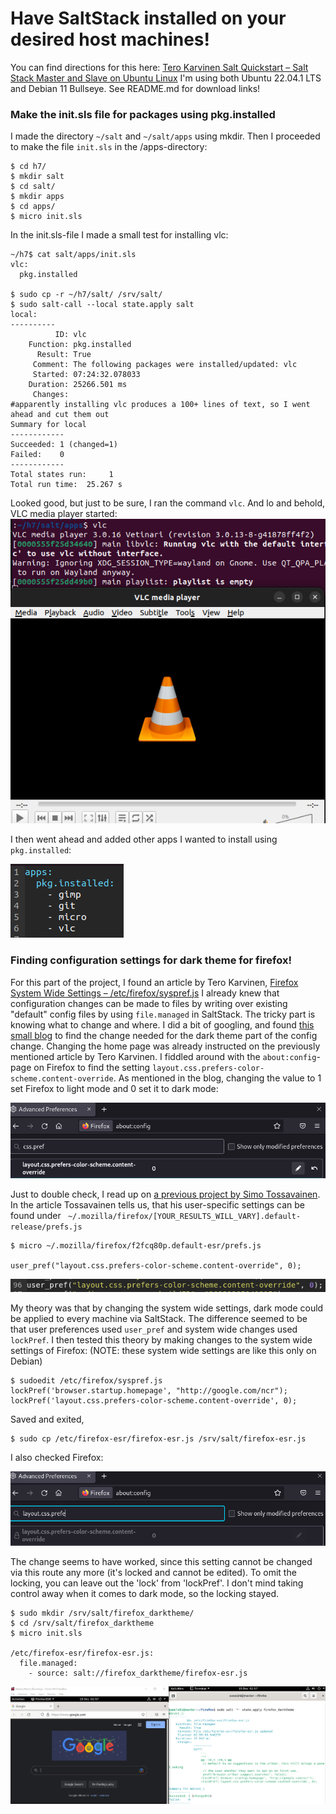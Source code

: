 # Have SaltStack installed on your desired host machines!

You can find directions for this here: [Tero Karvinen Salt Quickstart – Salt Stack Master and Slave on Ubuntu Linux](https://terokarvinen.com/2018/salt-quickstart-salt-stack-master-and-slave-on-ubuntu-linux/)
I'm using both Ubuntu 22.04.1 LTS and Debian 11 Bullseye. See README.md for download links!

### Make the init.sls file for packages using pkg.installed

I made the directory `~/salt` and `~/salt/apps` using mkdir. Then I proceeded to make the file `init.sls` in the /apps-directory:

```
$ cd h7/
$ mkdir salt
$ cd salt/
$ mkdir apps
$ cd apps/
$ micro init.sls

```

In the init.sls-file I made a small test for installing vlc:

```
~/h7$ cat salt/apps/init.sls 
vlc:
  pkg.installed

$ sudo cp -r ~/h7/salt/ /srv/salt/
$ sudo salt-call --local state.apply salt
local:
----------
          ID: vlc
    Function: pkg.installed
      Result: True
     Comment: The following packages were installed/updated: vlc
     Started: 07:24:32.078033
    Duration: 25266.501 ms
     Changes:   
#apparently installing vlc produces a 100+ lines of text, so I went ahead and cut them out
Summary for local
------------
Succeeded: 1 (changed=1)
Failed:    0
------------
Total states run:     1
Total run time:  25.267 s

```

Looked good, but just to be sure, I ran the command `vlc`. And lo and behold, VLC media player started:
![vlc](1.png)

I then went ahead and added other apps I wanted to install using `pkg.installed`:

![initial init.sls](2.png)

### Finding configuration settings for dark theme for firefox!

For this part of the project, I found an article by Tero Karvinen, [Firefox System Wide Settings – /etc/firefox/syspref.js](https://terokarvinen.com/2016/firefox-system-wide-settings-etcfirefoxsyspref-js/)
I already knew that configuration changes can be made to files by writing over existing "default" config files by using `file.managed` in SaltStack.
The tricky part is knowing what to change and where. I did a bit of googling, and found [this small blog](https://hidde.blog/use-firefox-with-a-dark-theme-without-triggering-dark-themes-on-websites/) to find the change needed for the dark theme part of the config change. Changing the home page was already instructed on the previously mentioned article by Tero Karvinen.
I fiddled around with the `about:config`-page on Firefox to find the setting `layout.css.prefers-color-scheme.content-override`. As mentioned in the blog, changing the value to 1 set Firefox to light mode and 0 set it to dark mode:

![dark mode in about:config](3.png)

Just to double check, I read up on [a previous project by Simo Tossavainen](https://simotossavainen.wordpress.com/2021/05/19/h7-oma-moduli/). In the article Tossavainen tells us, that his user-specific settings can be found under  ` ~/.mozilla/firefox/[YOUR_RESULTS_WILL_VARY].default-release/prefs.js`

```
$ micro ~/.mozilla/firefox/f2fcq80p.default-esr/prefs.js

user_pref("layout.css.prefers-color-scheme.content-override", 0);

```

![user_prefs](4.png)

My theory was that by changing the system wide settings, dark mode could be applied to every machine via SaltStack. The difference seemed to be that user preferences used `user_pref` and system wide changes used `lockPref`. I then tested this theory by making changes to the system wide settings of Firefox:
(NOTE: these system wide settings are like this only on Debian)
```
$ sudoedit /etc/firefox/syspref.js
lockPref('browser.startup.homepage', "http://google.com/ncr");
lockPref('layout.css.prefers-color-scheme.content-override', 0);
```
Saved and exited,
```
$ sudo cp /etc/firefox-esr/firefox-esr.js /srv/salt/firefox-esr.js
```
I also checked Firefox:

![firefox setting locked](5.png)

The change seems to have worked, since this setting cannot be changed via this route any more (it's locked and cannot be edited). To omit the locking, you can leave out the 'lock' from 'lockPref'. I don't mind taking control away when it comes to dark mode, so the locking stayed.

```
$ sudo mkdir /srv/salt/firefox_darktheme/
$ cd /srv/salt/firefox_darktheme
$ micro init.sls
    
/etc/firefox-esr/firefox-esr.js:
  file.managed:
    - source: salt://firefox_darktheme/firefox-esr.js
```

![minion and master side by side](6.png)
